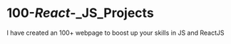 # 100-_React_-_JS_Projects
I have created an 100+ webpage to boost up your skills  in JS and ReactJS
